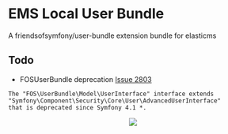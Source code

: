 EMS Local User Bundle
=====================
A friendsofsymfony/user-bundle extension bundle for elasticms

Todo
----
- FOSUserBundle deprecation [Issue 2803](https://github.com/FriendsOfSymfony/FOSUserBundle/issues/2803)
```
The "FOS\UserBundle\Model\UserInterface" interface extends "Symfony\Component\Security\Core\User\AdvancedUserInterface" 
that is deprecated since Symfony 4.1 *.
```

<p align="center">
    <img src="https://github.com/ems-project/EMSCoreBundle/blob/master/Resources/public/images/elasticms_ball_only_circlewhite.png">
</p>
